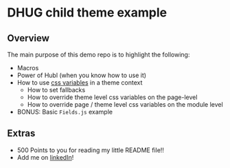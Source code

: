 # DHUG child theme example

## Overview

The main purpose of this demo repo is to highlight the following:
- Macros
- Power of Hubl (when you know how to use it)
- How to use [css variables](https://developer.mozilla.org/en-US/docs/Web/CSS/Using_CSS_custom_properties) in a theme context
  - How to set fallbacks
  - How to override theme level css variables on the page-level
  - How to override page / theme level css variables on the module level
- BONUS: Basic `Fields.js` example

## Extras

- 500 Points to you for reading my little README file!!
- Add me on [linkedIn](https://www.linkedin.com/in/bj-szyjakowski-554746140/)!
